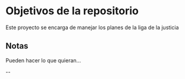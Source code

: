 # Objetivos de la repositorio

Este proyecto se encarga de manejar los planes de la liga de la justicia


## Notas
Pueden hacer lo que quieran...

--
